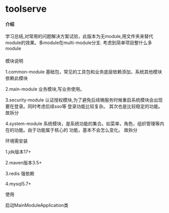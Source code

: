# toolserve

#### 介绍

学习总结,对常用的问题解决方案试验，此版本为无module,用文件夹来替代module的效果。多module在multi-module分支.
考虑到简单项目整什么多module

####  

模块说明

1.common-module 基础包，常见的工具包和业务底层依赖添加，系统其他模块依赖此模块

2.main-module 业务模块,写业务使用。

3.security-module 认证授权模块,为了避免后续微服务时候重启系统模块会出现要在登录。同时考虑后续sso等
登录功能比较复杂。 其次也是比较稳定的功能。故拆分

4.system-module 系统模块，是系统功能的集合。如菜单，角色，组织管理等内在的功能。由于功能属于核心的
功能，基本不会怎么变化。 故拆分


环境需安装

1.jdk版本17+

2.maven版本3.5+

3.redis 强依赖

4.mysql5.7+

使用

启动MainModuleApplication类
